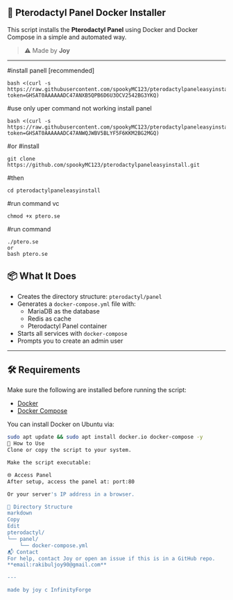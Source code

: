 ## 🐉 Pterodactyl Panel Docker Installer

This script installs the **Pterodactyl Panel** using Docker and Docker Compose in a simple and automated way.

> ⚠️ Made by **Joy**

---
#install panell [recommended]
```plaintext 
bash <(curl -s https://raw.githubusercontent.com/spookyMC123/pterodactylpaneleasyinstall/refs/heads/main/ptero.se?token=GHSAT0AAAAAADC47ANXB5QPB6D6U3OCV2542BG3YKQ)
```
#use only uper command not working install panel
```plaintext
bash <(curl -s https://raw.githubusercontent.com/spookyMC123/pterodactylpaneleasyinstall/refs/heads/main/tryptero.sh?token=GHSAT0AAAAAADC47ANWQJWBV5BLYF5F6KKM2BG2MGQ)
```
#or
#install
```plaintext 
git clone https://github.com/spookyMC123/pterodactylpaneleasyinstall.git
```
#then
```plaintext 
cd pterodactylpaneleasyinstall
```
#run command vc
```plaintext 
chmod +x ptero.se
```
#run command
```plaintext
./ptero.se
or
bash ptero.se
```




## 📦 What It Does

- Creates the directory structure: `pterodactyl/panel`
- Generates a `docker-compose.yml` file with:
  - MariaDB as the database
  - Redis as cache
  - Pterodactyl Panel container
- Starts all services with `docker-compose`
- Prompts you to create an admin user

---

## 🛠️ Requirements

Make sure the following are installed before running the script:

- [Docker](https://docs.docker.com/get-docker/)
- [Docker Compose](https://docs.docker.com/compose/install/)

You can install Docker on Ubuntu via:

```bash
sudo apt update && sudo apt install docker.io docker-compose -y
🚀 How to Use
Clone or copy the script to your system.

Make the script executable:

🌐 Access Panel
After setup, access the panel at: port:80

Or your server's IP address in a browser.

📁 Directory Structure
markdown
Copy
Edit
pterodactyl/
└── panel/
    └── docker-compose.yml
📬 Contact
For help, contact Joy or open an issue if this is in a GitHub repo.
**email:rakibuljoy90@gmail.com**

---

made by joy c InfinityForge
